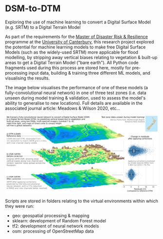 # DSM-to-DTM
Exploring the use of machine learning to convert a Digital Surface Model (e.g. SRTM) to a Digital Terrain Model

As part of the requirements for the [Master of Disaster Risk & Resilience](https://www.canterbury.ac.nz/study/qualifications-and-courses/masters-degrees/master-of-disaster-risk-and-resilience/) programme at the [University of Canterbury](https://www.canterbury.ac.nz/), this research project explored the potential for machine learning models to make free Digital Surface Models (such as the widely-used SRTM) more applicable for flood modelling, by stripping away vertical biases relating to vegetation & built-up areas to get a Digital Terrain Model ("bare earth"). All Python code fragments used during this process are stored here, mostly for pre-processing input data, building & training three different ML models, and visualising the results.

The image below visualises the performance of one of these models (a fully-convolutional neural network) in one of three test zones (i.e. data unseen during model training & validation, used to assess the model's ability to generalise to new locations). Full details are available in the associated journal article: Meadows & Wilson 2020, etc...

![graphical_abstract](/images/graphical_abstract_boxplots.png)

Scripts are stored in folders relating to the virtual environments within which they were run:

* geo: geospatial processing & mapping
* sklearn: development of Random Forest model
* tf2: development of neural network models
* osm: processing of OpenStreetMap data

